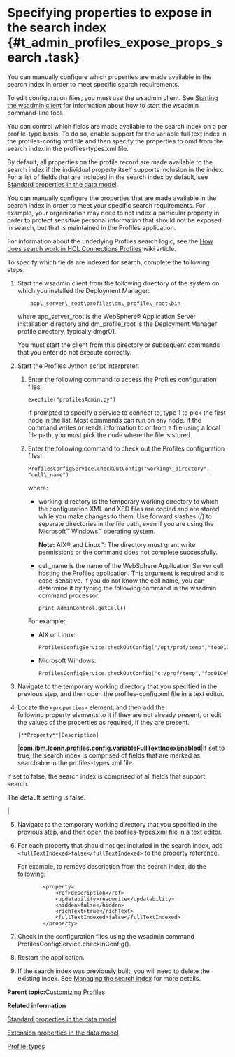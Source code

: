# Specifying properties to expose in the search index {#t_admin_profiles_expose_props_search .task}

You can manually configure which properties are made available in the search index in order to meet specific search requirements.

To edit configuration files, you must use the wsadmin client. See [Starting the wsadmin client](../admin/t_admin_wsadmin_starting.md) for information about how to start the wsadmin command-line tool.

You can control which fields are made available to the search index on a per profile-type basis. To do so, enable support for the variable full text index in the profiles-config.xml file and then specify the properties to omit from the search index in the profiles-types.xml file.

By default, all properties on the profile record are made available to the search index if the individual property itself supports inclusion in the index. For a list of fields that are included in the search index by default, see [Standard properties in the data model](r_admin_profiles_attributes_std.md).

You can manually configure the properties that are made available in the search index in order to meet your specific search requirements. For example, your organization may need to not index a particular property in order to protect sensitive personal information that should not be exposed in search, but that is maintained in the Profiles application.

For information about the underlying Profiles search logic, see the [How does search work in HCL Connections Profiles](http://www-10.lotus.com/ldd/lcwiki.nsf/dx/How_does_search_work_in_IBM_Connections_Profiles) wiki article.

To specify which fields are indexed for search, complete the following steps:

1.  Start the wsadmin client from the following directory of the system on which you installed the Deployment Manager:

    ```
    	app\_server\_root\profiles\dm\_profile\_root\bin
    ```

    where app\_server\_root is the WebSphere® Application Server installation directory and dm\_profile\_root is the Deployment Manager profile directory, typically dmgr01.

    You must start the client from this directory or subsequent commands that you enter do not execute correctly.

2.  Start the Profiles Jython script interpreter.

    1.  Enter the following command to access the Profiles configuration files: 

        ```
        execfile("profilesAdmin.py") 
        ```

        If prompted to specify a service to connect to, type 1 to pick the first node in the list. Most commands can run on any node. If the command writes or reads information to or from a file using a local file path, you must pick the node where the file is stored.

    2.  Enter the following command to check out the Profiles configuration files: 

        ```
        ProfilesConfigService.checkOutConfig("working\_directory", "cell\_name")
        ```

        where:

        -   working\_directory is the temporary working directory to which the configuration XML and XSD files are copied and are stored while you make changes to them. Use forward slashes \(/\) to separate directories in the file path, even if you are using the Microsoft™ Windows™ operating system.

            **Note:** AIX® and Linux™: The directory must grant write permissions or the command does not complete successfully.

        -   cell\_name is the name of the WebSphere Application Server cell hosting the Profiles application. This argument is required and is case-sensitive. If you do not know the cell name, you can determine it by typing the following command in the wsadmin command processor: 

            ```
            print AdminControl.getCell()
            ```

        For example:

        -   AIX or Linux:

            ```
            ProfilesConfigService.checkOutConfig("/opt/prof/temp","foo01Cell01")
            ```

        -   Microsoft Windows:

            ```
            ProfilesConfigService.checkOutConfig("c:/prof/temp","foo01Cell01")
            ```

3.  Navigate to the temporary working directory that you specified in the previous step, and then open the profiles-config.xml file in a text editor.

4.  Locate the `<properties>` element, and then add the following property elements to it if they are not already present, or edit the values of the properties as required, if they are present.

        |**Property**|Description|
    |**com.ibm.lconn.profiles.config.variableFullTextIndexEnabled**|If set to true, the search index is comprised of fields that are marked as searchable in the profiles-types.xml file.

If set to false, the search index is comprised of all fields that support search.

The default setting is false.

|

5.  Navigate to the temporary working directory that you specified in the previous step, and then open the profiles-types.xml file in a text editor.

6.  For each property that should not get included in the search index, add `<fullTextIndexed>false</fullTextIndexed>` to the property reference.

    For example, to remove description from the search index, do the following:

    ```
    		<property>
    			<ref>description</ref>
    			<updatability>readwrite</updatability>
    			<hidden>false</hidden>
    			<richText>true</richText>
    			<fullTextIndexed>false</fullTextIndexed>
    		</property>
    ```

7.  Check in the configuration files using the wsadmin command ProfilesConfigService.checkInConfig\(\).

8.  Restart the application.

9.  If the search index was previously built, you will need to delete the existing index. See [Managing the search index](../admin/c_admin_search_manage_index.md) for more details.


**Parent topic:**[Customizing Profiles](../customize/c_admin_profiles_customizing.md)

**Related information**  


[Standard properties in the data model](../customize/r_admin_profiles_attributes_std.md)

[Extension properties in the data model](../customize/r_admin_profiles_attributes_ext.md)

[Profile-types](../customize/r_admin_profiles_ovr_types.md)

